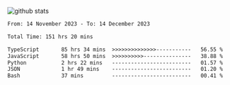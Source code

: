 
![github stats](https://github-readme-stats.vercel.app/api?username=realmahd1&show_icons=true&theme=codeSTACKr&hide_rank=true&count_private=true)

<!--START_SECTION:waka-->

```txt
From: 14 November 2023 - To: 14 December 2023

Total Time: 151 hrs 20 mins

TypeScript       85 hrs 34 mins  >>>>>>>>>>>>>>-----------   56.55 %
JavaScript       58 hrs 50 mins  >>>>>>>>>>---------------   38.88 %
Python           2 hrs 22 mins   -------------------------   01.57 %
JSON             1 hr 49 mins    -------------------------   01.20 %
Bash             37 mins         -------------------------   00.41 %
```

<!--END_SECTION:waka-->
